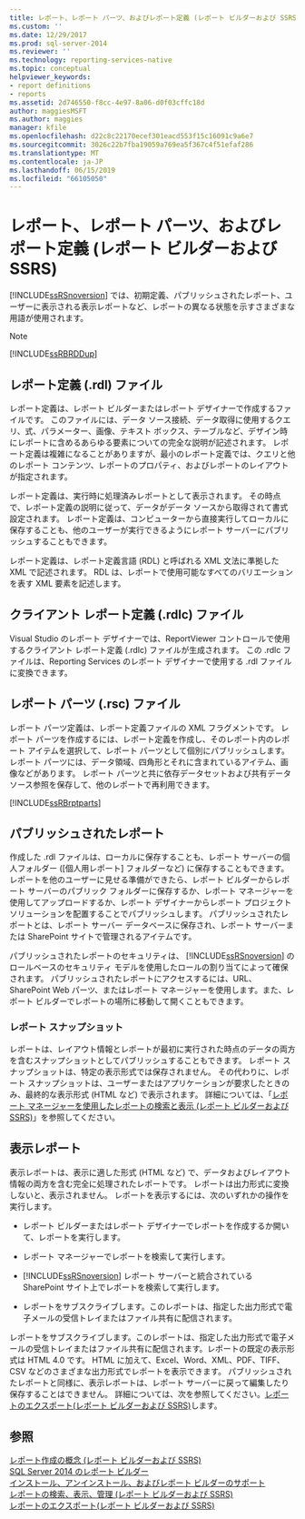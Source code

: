 ```yaml
---
title: レポート、レポート パーツ、およびレポート定義 (レポート ビルダーおよび SSRS) | Microsoft Docs
ms.custom: ''
ms.date: 12/29/2017
ms.prod: sql-server-2014
ms.reviewer: ''
ms.technology: reporting-services-native
ms.topic: conceptual
helpviewer_keywords:
- report definitions
- reports
ms.assetid: 2d746550-f8cc-4e97-8a06-d0f03cffc18d
author: maggiesMSFT
ms.author: maggies
manager: kfile
ms.openlocfilehash: d22c8c22170ecef301eacd553f15c16091c9a6e7
ms.sourcegitcommit: 3026c22b7fba19059a769ea5f367c4f51efaf286
ms.translationtype: MT
ms.contentlocale: ja-JP
ms.lasthandoff: 06/15/2019
ms.locfileid: "66105050"
---
```

# <a name="reports-report-parts-and-report-definitions-report-builder-and-ssrs"></a>レポート、レポート パーツ、およびレポート定義 (レポート ビルダーおよび SSRS)
  [!INCLUDE[ssRSnoversion](../../includes/ssrsnoversion-md.md)] では、初期定義、パブリッシュされたレポート、ユーザーに表示される表示レポートなど、レポートの異なる状態を示すさまざまな用語が使用されます。  
  
> [!NOTE]  
>  [!INCLUDE[ssRBRDDup](../../includes/ssrbrddup-md.md)]  
  
## <a name="report-definition-rdl-files"></a>レポート定義 (.rdl) ファイル  
 レポート定義は、レポート ビルダーまたはレポート デザイナーで作成するファイルです。 このファイルには、データ ソース接続、データ取得に使用するクエリ、式、パラメーター、画像、テキスト ボックス、テーブルなど、デザイン時にレポートに含めるあらゆる要素についての完全な説明が記述されます。 レポート定義は複雑になることがありますが、最小のレポート定義では、クエリと他のレポート コンテンツ、レポートのプロパティ、およびレポートのレイアウトが指定されます。  
  
 レポート定義は、実行時に処理済みレポートとして表示されます。 その時点で、レポート定義の説明に従って、データがデータ ソースから取得されて書式設定されます。 レポート定義は、コンピューターから直接実行してローカルに保存することも、他のユーザーが実行できるようにレポート サーバーにパブリッシュすることもできます。  
  
 レポート定義は、レポート定義言語 (RDL) と呼ばれる XML 文法に準拠した XML で記述されます。 RDL は、レポートで使用可能なすべてのバリエーションを表す XML 要素を記述します。  
  
## <a name="client-report-definition-rdlc-files"></a>クライアント レポート定義 (.rdlc) ファイル  
 Visual Studio のレポート デザイナーでは、ReportViewer コントロールで使用するクライアント レポート定義 (.rdlc) ファイルが生成されます。 この .rdlc ファイルは、Reporting Services のレポート デザイナーで使用する .rdl ファイルに変換できます。  
  
## <a name="report-part-rsc-files"></a>レポート パーツ (.rsc) ファイル  
 レポート パーツ定義は、レポート定義ファイルの XML フラグメントです。 レポート パーツを作成するには、レポート定義を作成し、そのレポート内のレポート アイテムを選択して、レポート パーツとして個別にパブリッシュします。 レポート パーツには、データ領域、四角形とそれに含まれているアイテム、画像などがあります。 レポート パーツと共に依存データセットおよび共有データ ソース参照を保存して、他のレポートで再利用できます。  
  
 [!INCLUDE[ssRBrptparts](../../includes/ssrbrptparts-md.md)]  
  
## <a name="published-reports"></a>パブリッシュされたレポート  
 作成した .rdl ファイルは、ローカルに保存することも、レポート サーバーの個人フォルダー ([個人用レポート] フォルダーなど) に保存することもできます。 レポートを他のユーザーに見せる準備ができたら、レポート ビルダーからレポート サーバーのパブリック フォルダーに保存するか、レポート マネージャーを使用してアップロードするか、レポート デザイナーからレポート プロジェクト ソリューションを配置することでパブリッシュします。 パブリッシュされたレポートとは、レポート サーバー データベースに保存され、レポート サーバーまたは SharePoint サイトで管理されるアイテムです。  
  
 パブリッシュされたレポートのセキュリティは、 [!INCLUDE[ssRSnoversion](../../includes/ssrsnoversion-md.md)] のロールベースのセキュリティ モデルを使用したロールの割り当てによって確保されます。 パブリッシュされたレポートにアクセスするには、URL、SharePoint Web パーツ、またはレポート マネージャーを使用します。また、レポート ビルダーでレポートの場所に移動して開くこともできます。  
  
### <a name="report-snapshots"></a>レポート スナップショット  
 レポートは、レイアウト情報とレポートが最初に実行された時点のデータの両方を含むスナップショットとしてパブリッシュすることもできます。 レポート スナップショットは、特定の表示形式では保存されません。 その代わりに、レポート スナップショットは、ユーザーまたはアプリケーションが要求したときのみ、最終的な表示形式 (HTML など) で表示されます。 詳細については、「[レポート マネージャーを使用したレポートの検索と表示 &#40;レポート ビルダーおよび SSRS&#41;](../report-builder/finding-and-viewing-reports-in-the-web-portal-report-builder-and-ssrs.md)」を参照してください。  
  
## <a name="rendered-reports"></a>表示レポート  
 表示レポートは、表示に適した形式 (HTML など) で、データおよびレイアウト情報の両方を含む完全に処理されたレポートです。 レポートは出力形式に変換しないと、表示されません。 レポートを表示するには、次のいずれかの操作を実行します。  
  
-   レポート ビルダーまたはレポート デザイナーでレポートを作成するか開いて、レポートを実行します。  
  
-   レポート マネージャーでレポートを検索して実行します。  
  
-   [!INCLUDE[ssRSnoversion](../../includes/ssrsnoversion-md.md)] レポート サーバーと統合されている SharePoint サイト上でレポートを検索して実行します。  
  
-   レポートをサブスクライブします。このレポートは、指定した出力形式で電子メールの受信トレイまたはファイル共有に配信されます。  
  
 レポートをサブスクライブします。このレポートは、指定した出力形式で電子メールの受信トレイまたはファイル共有に配信されます。レポートの既定の表示形式は HTML 4.0 です。 HTML に加えて、Excel、Word、XML、PDF、TIFF、CSV などのさまざまな出力形式でレポートを表示できます。 パブリッシュされたレポートと同様に、表示レポートは、レポート サーバーに戻って編集したり保存することはできません。 詳細については、次を参照してください。[レポートのエクスポート&#40;レポート ビルダーおよび SSRS&#41;](../report-builder/export-reports-report-builder-and-ssrs.md)します。  
  
## <a name="see-also"></a>参照  
 [レポート作成の概念 &#40;レポート ビルダーおよび SSRS&#41;](report-authoring-concepts-report-builder-and-ssrs.md)   
 [SQL Server 2014 のレポート ビルダー](../report-builder/report-builder-in-sql-server-2016.md)   
 [インストール、アンインストール、およびレポート ビルダーのサポート](../install-uninstall-and-report-builder-support.md)   
 [レポートの検索、表示、管理 (レポート ビルダーおよび SSRS)](../report-builder/finding-viewing-and-managing-reports-report-builder-and-ssrs.md)   
 [レポートのエクスポート&#40;レポート ビルダーおよび SSRS&#41;](../report-builder/export-reports-report-builder-and-ssrs.md)  
  
  
